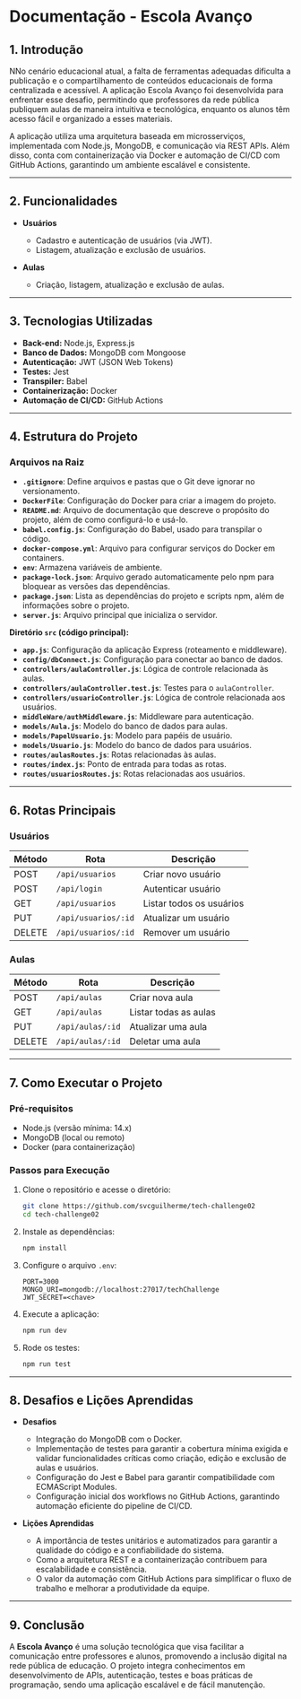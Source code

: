 # Documentação - Escola Avanço

## 1. **Introdução**
NNo cenário educacional atual, a falta de ferramentas adequadas dificulta a publicação e o compartilhamento de conteúdos educacionais de forma centralizada e acessível. A aplicação Escola Avanço foi desenvolvida para enfrentar esse desafio, permitindo que professores da rede pública publiquem aulas de maneira intuitiva e tecnológica, enquanto os alunos têm acesso fácil e organizado a esses materiais.

A aplicação utiliza uma arquitetura baseada em microsserviços, implementada com Node.js, MongoDB, e comunicação via REST APIs. Além disso, conta com containerização via Docker e automação de CI/CD com GitHub Actions, garantindo um ambiente escalável e consistente.

---

## 2. **Funcionalidades**
- **Usuários**
  - Cadastro e autenticação de usuários (via JWT).
  - Listagem, atualização e exclusão de usuários.

- **Aulas**
  - Criação, listagem, atualização e exclusão de aulas.
 
---

## 3. **Tecnologias Utilizadas**
- **Back-end:** Node.js, Express.js
- **Banco de Dados:** MongoDB com Mongoose
- **Autenticação:** JWT (JSON Web Tokens)
- **Testes:** Jest
- **Transpiler:** Babel
- **Containerização:** Docker
- **Automação de CI/CD:** GitHub Actions

---

## 4. **Estrutura do Projeto**

### **Arquivos na Raiz**
- **`.gitignore`**: Define arquivos e pastas que o Git deve ignorar no versionamento.
- **`DockerFile`**: Configuração do Docker para criar a imagem do projeto.
- **`README.md`**: Arquivo de documentação que descreve o propósito do projeto, além de como configurá-lo e usá-lo.
- **`babel.config.js`**: Configuração do Babel, usado para transpilar o código.
- **`docker-compose.yml`**: Arquivo para configurar serviços do Docker em containers.
- **`env`**: Armazena variáveis de ambiente.
- **`package-lock.json`**: Arquivo gerado automaticamente pelo npm para bloquear as versões das dependências.
- **`package.json`**: Lista as dependências do projeto e scripts npm, além de informações sobre o projeto.
- **`server.js`**: Arquivo principal que inicializa o servidor.

**Diretório `src` (código principal):**
- **`app.js`**: Configuração da aplicação Express (roteamento e middleware).
- **`config/dbConnect.js`**: Configuração para conectar ao banco de dados.
- **`controllers/aulaController.js`**: Lógica de controle relacionada às aulas.
- **`controllers/aulaController.test.js`**: Testes para o `aulaController`.
- **`controllers/usuarioController.js`**: Lógica de controle relacionada aos usuários.
- **`middleWare/authMiddleware.js`**: Middleware para autenticação.
- **`models/Aula.js`**: Modelo do banco de dados para aulas.
- **`models/PapelUsuario.js`**: Modelo para papéis de usuário.
- **`models/Usuario.js`**: Modelo do banco de dados para usuários.
- **`routes/aulasRoutes.js`**: Rotas relacionadas às aulas.
- **`routes/index.js`**: Ponto de entrada para todas as rotas.
- **`routes/usuariosRoutes.js`**: Rotas relacionadas aos usuários.

---

## 6. **Rotas Principais**

### **Usuários**
| Método | Rota               | Descrição                     |
|--------|--------------------|-------------------------------|
| POST   | `/api/usuarios`    | Criar novo usuário            |
| POST   | `/api/login`       | Autenticar usuário            |
| GET    | `/api/usuarios`    | Listar todos os usuários      |
| PUT    | `/api/usuarios/:id`| Atualizar um usuário          |
| DELETE | `/api/usuarios/:id`| Remover um usuário            |

### **Aulas**
| Método | Rota               | Descrição                     |
|--------|--------------------|-------------------------------|
| POST   | `/api/aulas`       | Criar nova aula               |
| GET    | `/api/aulas`       | Listar todas as aulas         |
| PUT    | `/api/aulas/:id`   | Atualizar uma aula            |
| DELETE | `/api/aulas/:id`   | Deletar uma aula              |

---

## 7. **Como Executar o Projeto**

### **Pré-requisitos**
- Node.js (versão mínima: 14.x)
- MongoDB (local ou remoto)
- Docker (para containerização)

### **Passos para Execução**
1. Clone o repositório e acesse o diretório:
   ```bash
   git clone https://github.com/svcguilherme/tech-challenge02
   cd tech-challenge02
   ```

2. Instale as dependências:
   ```bash
   npm install
   ```

3. Configure o arquivo `.env`:
   ```env
   PORT=3000
   MONGO_URI=mongodb://localhost:27017/techChallenge
   JWT_SECRET=<chave>
   ```

4. Execute a aplicação:
   ```bash
   npm run dev
   ```

5. Rode os testes:
   ```bash
   npm run test
   ```

---

## 8. **Desafios e Lições Aprendidas**
- **Desafios**
  - Integração do MongoDB com o Docker.
  - Implementação de testes para garantir a cobertura mínima exigida e validar funcionalidades críticas como criação, edição e exclusão de aulas e usuários.
  - Configuração do Jest e Babel para garantir compatibilidade com ECMAScript Modules.
  - Configuração inicial dos workflows no GitHub Actions, garantindo automação eficiente do pipeline de CI/CD.

- **Lições Aprendidas**
  - A importância de testes unitários e automatizados para garantir a qualidade do código e a confiabilidade do sistema.
  - Como a arquitetura REST e a containerização contribuem para escalabilidade e consistência.
  - O valor da automação com GitHub Actions para simplificar o fluxo de trabalho e melhorar a produtividade da equipe.

---

## 9. **Conclusão**
A **Escola Avanço** é uma solução tecnológica que visa facilitar a comunicação entre professores e alunos, promovendo a inclusão digital na rede pública de educação. O projeto integra conhecimentos em desenvolvimento de APIs, autenticação, testes e boas práticas de programação, sendo uma aplicação escalável e de fácil manutenção.
